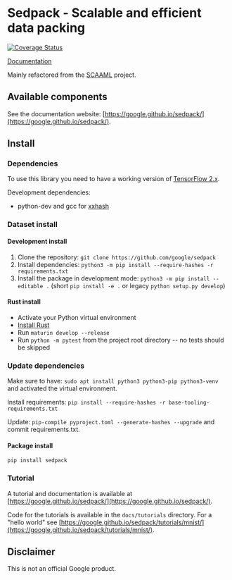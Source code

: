 # Sedpack - Scalable and efficient data packing

[![Coverage Status](https://coveralls.io/repos/github/google/sedpack/badge.svg?branch=main)](https://coveralls.io/github/google/sedpack?branch=main)

[Documentation](https://google.github.io/sedpack/)

Mainly refactored from the [SCAAML](https://github.com/google/scaaml) project.

## Available components

See the documentation website:
[https://google.github.io/sedpack/](https://google.github.io/sedpack/).

## Install

### Dependencies

To use this library you need to have a working version of [TensorFlow
2.x](https://www.tensorflow.org/install).

Development dependencies:

-   python-dev and gcc for [xxhash](https://pypi.org/project/xxhash/)

### Dataset install

#### Development install

1.  Clone the repository: `git clone https://github.com/google/sedpack`
2.  Install dependencies: `python3 -m pip install --require-hashes -r requirements.txt`
3.  Install the package in development mode: `python3 -m pip install --editable
    .` (short `pip install -e .` or legacy `python setup.py develop`)

#### Rust install

-   Activate your Python virtual environment
-   [Install Rust](https://www.rust-lang.org/tools/install)
-   Run `maturin develop --release`
-   Run `python -m pytest` from the project root directory -- no tests should
    be skipped

### Update dependencies

Make sure to have: `sudo apt install python3 python3-pip python3-venv` and
activated the virtual environment.

Install requirements: `pip install --require-hashes -r base-tooling-requirements.txt`

Update: `pip-compile pyproject.toml --generate-hashes --upgrade` and commit requirements.txt.

#### Package install

`pip install sedpack`

### Tutorial

A tutorial and documentation is available at
[https://google.github.io/sedpack/](https://google.github.io/sedpack/).

Code for the tutorials is available in the `docs/tutorials` directory. For a
"hello world" see
[https://google.github.io/sedpack/tutorials/mnist/](https://google.github.io/sedpack/tutorials/mnist/).

## Disclaimer

This is not an official Google product.
